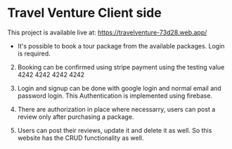 # Travel Venture Client side

This project is available live at: https://travelventure-73d28.web.app/

* It's possible to book a tour package from the available packages. Login is required.

2. Booking can be confirmed using stripe payment using the testing value 4242 4242 4242 4242

3. Login and signup can be done with google login and normal email and password login. This Authentication is implemented using firebase.

4. There are authorization in place where necessarry, users can post a review only after purchasing a package.

5. Users can post their reviews, update it and delete it as well. So this website has the CRUD functionality as well.


